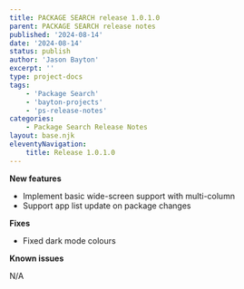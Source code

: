 ```yaml
---
title: PACKAGE SEARCH release 1.0.1.0
parent: PACKAGE SEARCH release notes
published: '2024-08-14'
date: '2024-08-14'
status: publish
author: 'Jason Bayton'
excerpt: ''
type: project-docs
tags: 
    - 'Package Search'
    - 'bayton-projects'
    - 'ps-release-notes'
categories: 
    - Package Search Release Notes
layout: base.njk
eleventyNavigation: 
    title: Release 1.0.1.0
---
```


**New features**

- Implement basic wide-screen support with multi-column
- Support app list update on package changes
  
**Fixes**

- Fixed dark mode colours

**Known issues**

N/A